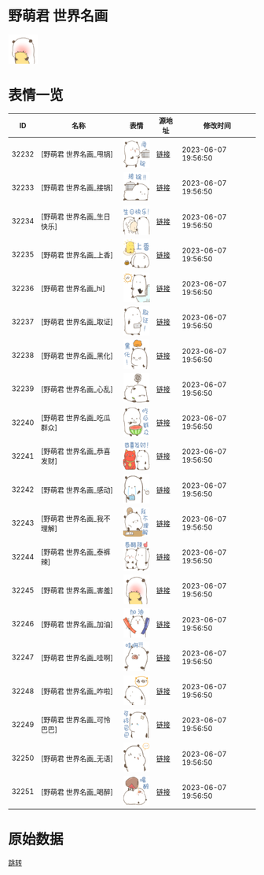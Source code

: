 # 野萌君 世界名画

<img src="./cover.png" height="60" alt="cover" />

# 表情一览

|ID|名称|表情|源地址|修改时间|
|----|----|----|----|----|
|32232|[野萌君 世界名画_甩锅]|<img src="./pic/032232_%5B野萌君 世界名画_甩锅%5D.png" height="60" alt="甩锅"/>|[链接](https://i0.hdslb.com/bfs/garb/d40abc6f0d987ee86e12e9f7846c6c6ffa803776.png)|2023-06-07 19:56:50|
|32233|[野萌君 世界名画_接锅]|<img src="./pic/032233_%5B野萌君 世界名画_接锅%5D.png" height="60" alt="接锅"/>|[链接](https://i0.hdslb.com/bfs/garb/bc36b86cf81497a0a1ba50b6269dc4f424d70b45.png)|2023-06-07 19:56:50|
|32234|[野萌君 世界名画_生日快乐]|<img src="./pic/032234_%5B野萌君 世界名画_生日快乐%5D.png" height="60" alt="生日快乐"/>|[链接](https://i0.hdslb.com/bfs/garb/dd85be1b28b39b6a3b8504fc2fbcb332ea476fe9.png)|2023-06-07 19:56:50|
|32235|[野萌君 世界名画_上香]|<img src="./pic/032235_%5B野萌君 世界名画_上香%5D.png" height="60" alt="上香"/>|[链接](https://i0.hdslb.com/bfs/garb/5547469029873f19435114719241657752038516.png)|2023-06-07 19:56:50|
|32236|[野萌君 世界名画_hi]|<img src="./pic/032236_%5B野萌君 世界名画_hi%5D.png" height="60" alt="hi"/>|[链接](https://i0.hdslb.com/bfs/garb/40028ff36580bf7841a8d22e9d84af2bb76703ac.png)|2023-06-07 19:56:50|
|32237|[野萌君 世界名画_取证]|<img src="./pic/032237_%5B野萌君 世界名画_取证%5D.png" height="60" alt="取证"/>|[链接](https://i0.hdslb.com/bfs/garb/6ed6ccf3673ed66679ea9f8f3299321d26c7d31d.png)|2023-06-07 19:56:50|
|32238|[野萌君 世界名画_黑化]|<img src="./pic/032238_%5B野萌君 世界名画_黑化%5D.png" height="60" alt="黑化"/>|[链接](https://i0.hdslb.com/bfs/garb/d784a0a84a952ea94bfb543463b584665ad935e7.png)|2023-06-07 19:56:50|
|32239|[野萌君 世界名画_心乱]|<img src="./pic/032239_%5B野萌君 世界名画_心乱%5D.png" height="60" alt="心乱"/>|[链接](https://i0.hdslb.com/bfs/garb/4d157ca0a46997900aaaa8766955a6ceedeb4748.png)|2023-06-07 19:56:50|
|32240|[野萌君 世界名画_吃瓜群众]|<img src="./pic/032240_%5B野萌君 世界名画_吃瓜群众%5D.png" height="60" alt="吃瓜群众"/>|[链接](https://i0.hdslb.com/bfs/garb/adecba13666855af6b82cadac4fc510ed09f913f.png)|2023-06-07 19:56:50|
|32241|[野萌君 世界名画_恭喜发财]|<img src="./pic/032241_%5B野萌君 世界名画_恭喜发财%5D.png" height="60" alt="恭喜发财"/>|[链接](https://i0.hdslb.com/bfs/garb/ab400e464be6c30388b1b6851199dd34614f2acf.png)|2023-06-07 19:56:50|
|32242|[野萌君 世界名画_感动]|<img src="./pic/032242_%5B野萌君 世界名画_感动%5D.png" height="60" alt="感动"/>|[链接](https://i0.hdslb.com/bfs/garb/cbdded02accb0da43e895b119da1b101e8195120.png)|2023-06-07 19:56:50|
|32243|[野萌君 世界名画_我不理解]|<img src="./pic/032243_%5B野萌君 世界名画_我不理解%5D.png" height="60" alt="我不理解"/>|[链接](https://i0.hdslb.com/bfs/garb/feb985b98eeafdbc25593e44c1d1b7bc87aec352.png)|2023-06-07 19:56:50|
|32244|[野萌君 世界名画_泰裤辣]|<img src="./pic/032244_%5B野萌君 世界名画_泰裤辣%5D.png" height="60" alt="泰裤辣"/>|[链接](https://i0.hdslb.com/bfs/garb/38dc5ed83ad764347ca02a211bc93dcecf21349f.png)|2023-06-07 19:56:50|
|32245|[野萌君 世界名画_害羞]|<img src="./pic/032245_%5B野萌君 世界名画_害羞%5D.png" height="60" alt="害羞"/>|[链接](https://i0.hdslb.com/bfs/garb/771701c55ca2960e00e089bc4c7d30bcc8a30aa5.png)|2023-06-07 19:56:50|
|32246|[野萌君 世界名画_加油]|<img src="./pic/032246_%5B野萌君 世界名画_加油%5D.png" height="60" alt="加油"/>|[链接](https://i0.hdslb.com/bfs/garb/cd773575736058a6b89ccd1e8b1cebb35166670e.png)|2023-06-07 19:56:50|
|32247|[野萌君 世界名画_哇啊]|<img src="./pic/032247_%5B野萌君 世界名画_哇啊%5D.png" height="60" alt="哇啊"/>|[链接](https://i0.hdslb.com/bfs/garb/7fec07eabf15fe49da03d4679e65dd239a9f23cc.png)|2023-06-07 19:56:50|
|32248|[野萌君 世界名画_咋啦]|<img src="./pic/032248_%5B野萌君 世界名画_咋啦%5D.png" height="60" alt="咋啦"/>|[链接](https://i0.hdslb.com/bfs/garb/0e79c504eca6495c68c0f39b91677f054598c0c1.png)|2023-06-07 19:56:50|
|32249|[野萌君 世界名画_可怜巴巴]|<img src="./pic/032249_%5B野萌君 世界名画_可怜巴巴%5D.png" height="60" alt="可怜巴巴"/>|[链接](https://i0.hdslb.com/bfs/garb/09e171fe5cf563a8a17c608bb4aae3d9ca2266ac.png)|2023-06-07 19:56:50|
|32250|[野萌君 世界名画_无语]|<img src="./pic/032250_%5B野萌君 世界名画_无语%5D.png" height="60" alt="无语"/>|[链接](https://i0.hdslb.com/bfs/garb/efb3da80b0ce0b9aa4b0f57ac749f6de00523de9.png)|2023-06-07 19:56:50|
|32251|[野萌君 世界名画_喝醉]|<img src="./pic/032251_%5B野萌君 世界名画_喝醉%5D.png" height="60" alt="喝醉"/>|[链接](https://i0.hdslb.com/bfs/garb/53447869926766aae1cb229db5221ee8b0dd85c5.png)|2023-06-07 19:56:50|

# 原始数据

[跳转](./raw.json)

